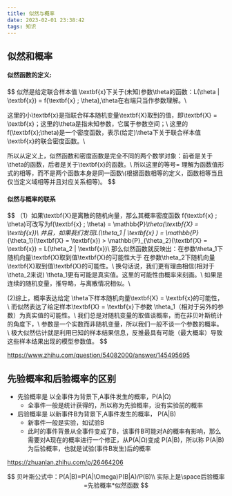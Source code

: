 ```yaml
---
title: 似然与概率
date: 2023-02-01 23:38:42
tags: 知识
---
```


## 似然和概率

#### 似然函数的定义:

$$
似然是给定联合样本值 \textbf{x}下关于(未知)参数\theta的函数：L(\theta | \textbf{x}) = f(\textbf{x} ; \theta),\theta在右端只当作参数理解。\\

这里的小\textbf{x}是指联合样本随机变量\textbf{X}取到的值，即\textbf{X} = \textbf{x}；这里的\theta是指未知参数，它属于参数空间；\\
这里的f(\textbf{x};\theta)是一个密度函数，表示(给定)\theta下关于联合样本值\textbf{x}的联合密度函数。\\

所以从定义上，似然函数和密度函数是完全不同的两个数学对象：前者是关于\theta的函数，后者是关于\textbf{x}的函数。\\
所以这里的等号= 理解为函数值形式的相等，而不是两个函数本身是同一函数\\(根据函数相等的定义，函数相等当且仅当定义域相等并且对应关系相等)。
$$



#### 似然与概率的联系

$$
（1）如果\textbf{X}是离散的随机向量，那么其概率密度函数 f(\textbf{x} ; \theta)可改写为f(\textbf{x} ; \theta) = \mathbb{P}_\theta(\textbf{X} = \textbf{x})\\
并且，如果我们发现L(\theta_1 | \textbf{x} ) = \mathbb{P}_{\theta_1}(\textbf{X} = \textbf{x}) > \mathbb{P}_{\theta_2}(\textbf{X} = \textbf{x}) = L(\theta_2 | \textbf{x})\\
那么似然函数就反映出：在参数\theta_1下随机向量\textbf{X}取到值\textbf{X}的可能性大于 在参数\theta_2下随机向量\textbf{X}取到值\textbf{X}的可能性。\\
换句话说，我们更有理由相信(相对于 \theta_2来说) \theta_1更有可能是真实值。这里的可能性由概率来刻画。\\
如果是连续的随机变量，推导略，与离散情况相似。\\

(2)综上，概率表达给定 \theta下样本随机向量\textbf{X} = \textbf{x}的可能性，\\
而似然表达了给定样本\textbf{X} = \textbf{x}下参数 \theta_1（相对于另外的参数）为真实值的可能性。\\
我们总是对随机变量的取值谈概率，而在非贝叶斯统计的角度下，\\
参数是一个实数而非随机变量，所以我们一般不谈一个参数的概率。\\
极大似然估计就是利用已知的样本结果信息，反推最具有可能（最大概率）导致这些样本结果出现的模型参数值。
$$

https://www.zhihu.com/question/54082000/answer/145495695

## 先验概率和后验概率的区别

* 先验概率是 以全事件为背景下,A事件发生的概率，P(A|Ω)
  * 全事件一般是统计获得的，所以称为先验概率，没有实验前的概率
* 后验概率是 以新事件B为背景下,A事件发生的概率， P(A|B)
  * 新事件一般是实验，如试验B
  * 此时的事件背景从全事件变成了B，该事件B可能对A的概率有影响，那么需要对A现在的概率进行一个修正，从P(A|Ω)变成 P(A|B)，所以称 P(A|B)为后验概率，也就是试验(事件B发生)后的概率

https://zhuanlan.zhihu.com/p/26464206

$$
贝叶斯公式中：P(A|B)=P(A|\Omega)P(B|A)/P(B)\\
实际上是\space后验概率=先验概率*似然函数
$$

